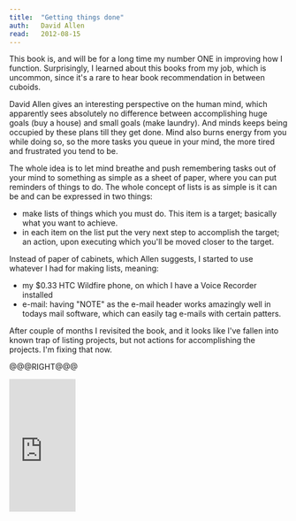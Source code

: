 ```yaml
---
title:	"Getting things done"
auth:	David Allen
read:	2012-08-15
---
```





This book is, and will be for a long time my number ONE in improving how I
function. Surprisingly, I learned about this books from my job, which is
uncommon, since it's a rare to hear book recommendation in between cuboids.

David Allen gives an interesting perspective on the human mind, which
apparently sees absolutely no difference between accomplishing huge goals
(buy a house) and small goals (make laundry). And minds keeps being
occupied by these plans till they get done. Mind also burns energy from you
while doing so, so the more tasks you queue in your mind, the more tired and
frustrated you tend to be.

The whole idea is to let mind breathe and push remembering tasks out of your
mind to something as simple as a sheet of paper, where you can put reminders
of things to do. The whole concept of lists is as simple is it can be and
can be expressed in two things:

+ make lists of things which you must do. This item is a target; basically
  what you want to achieve.
+ in each item on the list put the very next step to accomplish the target;
  an action, upon executing which you'll be moved closer to the target.

Instead of paper of cabinets, which Allen suggests, I started to use
whatever I had for making lists, meaning:

+ my $0.33 HTC Wildfire phone, on which I have a Voice Recorder installed
+ e-mail: having "NOTE" as the e-mail header works amazingly well in todays
  mail software, which can easily tag e-mails with certain patters.

After couple of months I revisited the book, and it looks like I've fallen
into known trap of listing projects, but not actions for accomplishing the
projects. I'm fixing that now.

@@@RIGHT@@@

<iframe src="http://rcm.amazon.com/e/cm?lt1=_blank&bc1=FFFFFF&IS2=1&bg1=FFFFFF&fc1=000000&lc1=FF0000&t=wojcadamkoszh-20&o=1&p=8&l=as4&m=amazon&f=ifr&ref=ss_til&asins=0142000280" style="width:120px;height:240px;" scrolling="no" marginwidth="0" marginheight="0" frameborder="0"></iframe>

